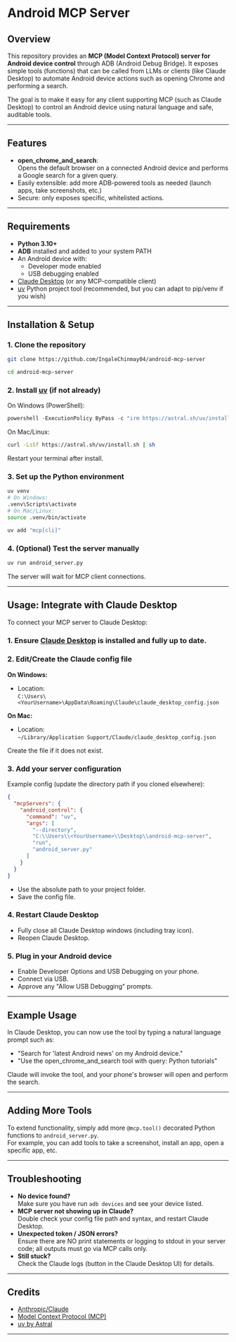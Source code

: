 # Android MCP Server

## Overview

This repository provides an **MCP (Model Context Protocol) server for Android device control** through ADB (Android Debug Bridge). It exposes simple tools (functions) that can be called from LLMs or clients (like Claude Desktop) to automate Android device actions such as opening Chrome and performing a search.

The goal is to make it easy for any client supporting MCP (such as Claude Desktop) to control an Android device using natural language and safe, auditable tools.

---

## Features

- **open_chrome_and_search**:  
  Opens the default browser on a connected Android device and performs a Google search for a given query.
- Easily extensible: add more ADB-powered tools as needed (launch apps, take screenshots, etc.)
- Secure: only exposes specific, whitelisted actions.

---

## Requirements

- **Python 3.10+**
- **ADB** installed and added to your system PATH
- An Android device with:
  - Developer mode enabled
  - USB debugging enabled
- [Claude Desktop](https://claude.ai/download) (or any MCP-compatible client)
- [uv](https://github.com/astral-sh/uv) Python project tool (recommended, but you can adapt to pip/venv if you wish)

---

## Installation & Setup

### 1. Clone the repository

```bash
git clone https://github.com/IngaleChinmay04/android-mcp-server

cd android-mcp-server
```

### 2. Install [uv](https://github.com/astral-sh/uv) (if not already)

On Windows (PowerShell):

```powershell
powershell -ExecutionPolicy ByPass -c "irm https://astral.sh/uv/install.ps1 | iex"
```

On Mac/Linux:

```bash
curl -LsSf https://astral.sh/uv/install.sh | sh
```

Restart your terminal after install.

### 3. Set up the Python environment

```bash
uv venv
# On Windows:
.venv\Scripts\activate
# On Mac/Linux:
source .venv/bin/activate

uv add "mcp[cli]"
```

### 4. (Optional) Test the server manually

```bash
uv run android_server.py
```

The server will wait for MCP client connections.

---

## Usage: Integrate with Claude Desktop

To connect your MCP server to Claude Desktop:

### 1. Ensure [Claude Desktop](https://claude.ai/download) is installed and **fully up to date**.

### 2. Edit/Create the Claude config file

**On Windows:**

- Location:  
  `C:\Users\<YourUsername>\AppData\Roaming\Claude\claude_desktop_config.json`

**On Mac:**

- Location:  
  `~/Library/Application Support/Claude/claude_desktop_config.json`

Create the file if it does not exist.

### 3. Add your server configuration

Example config (update the directory path if you cloned elsewhere):

```json
{
  "mcpServers": {
    "android_control": {
      "command": "uv",
      "args": [
        "--directory",
        "C:\\Users\\<YourUsername>\\Desktop\\android-mcp-server",
        "run",
        "android_server.py"
      ]
    }
  }
}
```

- Use the absolute path to your project folder.
- Save the config file.

### 4. Restart Claude Desktop

- Fully close all Claude Desktop windows (including tray icon).
- Reopen Claude Desktop.

### 5. Plug in your Android device

- Enable Developer Options and USB Debugging on your phone.
- Connect via USB.
- Approve any "Allow USB Debugging" prompts.

---

## Example Usage

In Claude Desktop, you can now use the tool by typing a natural language prompt such as:

- "Search for 'latest Android news' on my Android device."
- "Use the open_chrome_and_search tool with query: Python tutorials"

Claude will invoke the tool, and your phone's browser will open and perform the search.

---

## Adding More Tools

To extend functionality, simply add more `@mcp.tool()` decorated Python functions to `android_server.py`.  
For example, you can add tools to take a screenshot, install an app, open a specific app, etc.

---

## Troubleshooting

- **No device found?**  
  Make sure you have run `adb devices` and see your device listed.
- **MCP server not showing up in Claude?**  
  Double check your config file path and syntax, and restart Claude Desktop.
- **Unexpected token / JSON errors?**  
  Ensure there are NO print statements or logging to stdout in your server code; all outputs must go via MCP calls only.
- **Still stuck?**  
  Check the Claude logs (button in the Claude Desktop UI) for details.

---

## Credits

- [Anthropic/Claude](https://claude.ai)
- [Model Context Protocol (MCP)](https://modelcontextprotocol.org)
- [uv by Astral](https://github.com/astral-sh/uv)

---
